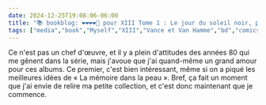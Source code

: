 ```yaml
---
date: 2024-12-25T19:08:06-06:00
title: "📚 bookblog: ❤️❤️❤️❤️🖤 pour XIII Tome 1 : Le jour du soleil noir, par Vance et Van Hamme"
tags: ["media","book","Myself","XIII","Vance et Van Hamme","bd","comics","The Bourne Identity"]
---
```


Ce n'est pas un chef d'œuvre, et il y a plein d'attitudes des années 80 qui me gênent dans la série, mais j'avoue que j'ai quand-même un grand amour pour ces albums. Ce premier, c'est bien intéressant, même si on a piqué les meilleures idées de « La mémoire dans la peau ». Bref, ça fait un moment que j'ai envie de relire ma petite collection, et c'est donc maintenant que je commence.